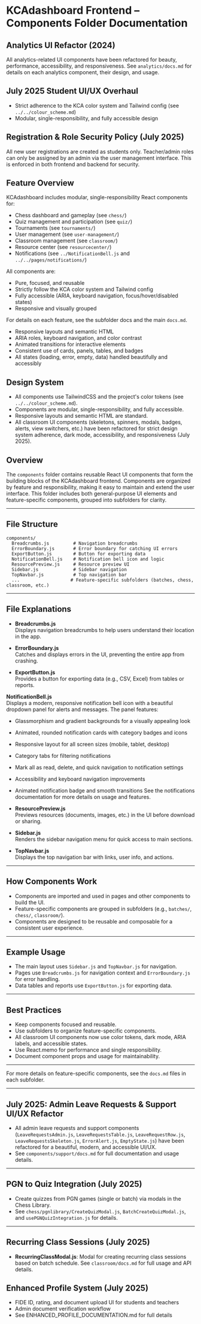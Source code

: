 # KCAdashboard Frontend – Components Folder Documentation

## Analytics UI Refactor (2024)
All analytics-related UI components have been refactored for beauty, performance, accessibility, and responsiveness. See `analytics/docs.md` for details on each analytics component, their design, and usage.



## July 2025 Student UI/UX Overhaul
  - Strict adherence to the KCA color system and Tailwind config (see `../../colour_scheme.md`)
  - Modular, single-responsibility, and fully accessible design


## Registration & Role Security Policy (July 2025)
All new user registrations are created as students only. Teacher/admin roles can only be assigned by an admin via the user management interface. This is enforced in both frontend and backend for security.

## Feature Overview

KCAdashboard includes modular, single-responsibility React components for:
- Chess dashboard and gameplay (see `chess/`)
- Quiz management and participation (see `quiz/`)
- Tournaments (see `tournaments/`)
- User management (see `user-management/`)
- Classroom management (see `classroom/`)
- Resource center (see `resourcecenter/`)
- Notifications (see `../NotificationBell.js` and `../../pages/notifications/`)

All components are:
- Pure, focused, and reusable
- Strictly follow the KCA color system and Tailwind config
- Fully accessible (ARIA, keyboard navigation, focus/hover/disabled states)
- Responsive and visually grouped

For details on each feature, see the subfolder docs and the main `docs.md`.
  - Responsive layouts and semantic HTML
  - ARIA roles, keyboard navigation, and color contrast
  - Animated transitions for interactive elements
  - Consistent use of cards, panels, tables, and badges
  - All states (loading, error, empty, data) handled beautifully and accessibly

## Design System
- All components use TailwindCSS and the project's color tokens (see `../../colour_scheme.md`).
- Components are modular, single-responsibility, and fully accessible.
- Responsive layouts and semantic HTML are standard.
- All classroom UI components (skeletons, spinners, modals, badges, alerts, view switchers, etc.) have been refactored for strict design system adherence, dark mode, accessibility, and responsiveness (July 2025).

## Overview

The `components` folder contains reusable React UI components that form the building blocks of the KCAdashboard frontend. Components are organized by feature and responsibility, making it easy to maintain and extend the user interface. This folder includes both general-purpose UI elements and feature-specific components, grouped into subfolders for clarity.

---

## File Structure

```
components/
  Breadcrumbs.js         # Navigation breadcrumbs
  ErrorBoundary.js       # Error boundary for catching UI errors
  ExportButton.js        # Button for exporting data
  NotificationBell.js    # Notification bell icon and logic
  ResourcePreview.js     # Resource preview UI
  Sidebar.js             # Sidebar navigation
  TopNavbar.js           # Top navigation bar
  ...                   # Feature-specific subfolders (batches, chess, classroom, etc.)
```

---

## File Explanations

- **Breadcrumbs.js**  
  Displays navigation breadcrumbs to help users understand their location in the app.

- **ErrorBoundary.js**  
  Catches and displays errors in the UI, preventing the entire app from crashing.

- **ExportButton.js**  
  Provides a button for exporting data (e.g., CSV, Excel) from tables or reports.

**NotificationBell.js**  
Displays a modern, responsive notification bell icon with a beautiful dropdown panel for alerts and messages. The panel features:
  - Glassmorphism and gradient backgrounds for a visually appealing look
  - Animated, rounded notification cards with category badges and icons
  - Responsive layout for all screen sizes (mobile, tablet, desktop)
  - Category tabs for filtering notifications
  - Mark all as read, delete, and quick navigation to notification settings
  - Accessibility and keyboard navigation improvements
  - Animated notification badge and smooth transitions
See the notifications documentation for more details on usage and features.

- **ResourcePreview.js**  
  Previews resources (documents, images, etc.) in the UI before download or sharing.

- **Sidebar.js**  
  Renders the sidebar navigation menu for quick access to main sections.

- **TopNavbar.js**  
  Displays the top navigation bar with links, user info, and actions.

---

## How Components Work

- Components are imported and used in pages and other components to build the UI.
- Feature-specific components are grouped in subfolders (e.g., `batches/`, `chess/`, `classroom/`).
- Components are designed to be reusable and composable for a consistent user experience.

---

## Example Usage

- The main layout uses `Sidebar.js` and `TopNavbar.js` for navigation.
- Pages use `Breadcrumbs.js` for navigation context and `ErrorBoundary.js` for error handling.
- Data tables and reports use `ExportButton.js` for exporting data.

---


## Best Practices

- Keep components focused and reusable.
- Use subfolders to organize feature-specific components.
- All classroom UI components now use color tokens, dark mode, ARIA labels, and accessible states.
- Use React.memo for performance and single responsibility.
- Document component props and usage for maintainability.

---

For more details on feature-specific components, see the `docs.md` files in each subfolder.

---

## July 2025: Admin Leave Requests & Support UI/UX Refactor

- All admin leave requests and support components (`LeaveRequestsAdmin.js`, `LeaveRequestsTable.js`, `LeaveRequestRow.js`, `LeaveRequestsSkeleton.js`, `ErrorAlert.js`, `EmptyState.js`) have been refactored for a beautiful, modern, and accessible UI/UX.
- See `components/support/docs.md` for full documentation and usage details.

---

## PGN to Quiz Integration (July 2025)

- Create quizzes from PGN games (single or batch) via modals in the Chess Library.
- See `chess/pgnlibrary/CreateQuizModal.js`, `BatchCreateQuizModal.js`, and `usePGNQuizIntegration.js` for details.

---

## Recurring Class Sessions (July 2025)

- **RecurringClassModal.js**: Modal for creating recurring class sessions based on batch schedule. See `classroom/docs.md` for full usage and API details.

## Enhanced Profile System (July 2025)
- FIDE ID, rating, and document upload UI for students and teachers
- Admin document verification workflow
- See ENHANCED_PROFILE_DOCUMENTATION.md for full details
